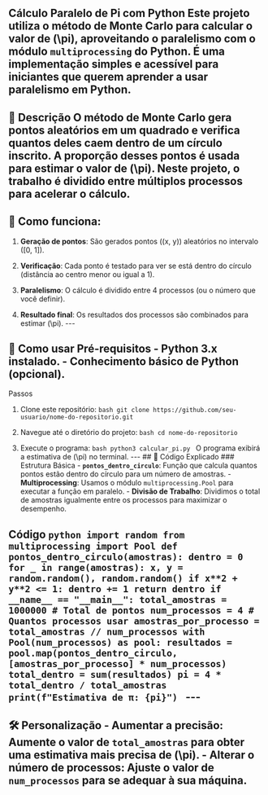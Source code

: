 ## Cálculo Paralelo de Pi com Python Este projeto utiliza o método de Monte Carlo para calcular o valor de \(\pi\), aproveitando o paralelismo com o módulo `multiprocessing` do Python. É uma implementação simples e acessível para iniciantes que querem aprender a usar paralelismo em Python. 

## 📜 Descrição O método de Monte Carlo gera pontos aleatórios em um quadrado e verifica quantos deles caem dentro de um círculo inscrito. A proporção desses pontos é usada para estimar o valor de \(\pi\). Neste projeto, o trabalho é dividido entre múltiplos processos para acelerar o cálculo. 

## 🧮 Como funciona: 

1. **Geração de pontos**: São gerados pontos \((x, y)\) aleatórios no intervalo \([0, 1]\). 

2. **Verificação**: Cada ponto é testado para ver se está dentro do círculo (distância ao centro menor ou igual a 1). 

3. **Paralelismo**: O cálculo é dividido entre 4 processos (ou o número que você definir). 

4. **Resultado final**: Os resultados dos processos são combinados para estimar \(\pi\). --- 

## 🚀 Como usar  Pré-requisitos - Python 3.x instalado. - Conhecimento básico de Python (opcional). 

Passos

 1. Clone este repositório: ```bash git clone https://github.com/seu-usuario/nome-do-repositorio.git ```

 2. Navegue até o diretório do projeto: ```bash cd nome-do-repositorio ``` 

3. Execute o programa: ```bash python3 calcular_pi.py ``` O programa exibirá a estimativa de \(\pi\) no terminal. --- ## 📝 Código Explicado ### Estrutura Básica - **`pontos_dentro_circulo`**: Função que calcula quantos pontos estão dentro do círculo para um número de amostras. - **Multiprocessing**: Usamos o módulo `multiprocessing.Pool` para executar a função em paralelo. - **Divisão de Trabalho**: Dividimos o total de amostras igualmente entre os processos para maximizar o desempenho. 

## Código ```python import random from multiprocessing import Pool def pontos_dentro_circulo(amostras): dentro = 0 for _ in range(amostras): x, y = random.random(), random.random() if x**2 + y**2 <= 1: dentro += 1 return dentro if __name__ == "__main__": total_amostras = 1000000 # Total de pontos num_processos = 4 # Quantos processos usar amostras_por_processo = total_amostras // num_processos with Pool(num_processos) as pool: resultados = pool.map(pontos_dentro_circulo, [amostras_por_processo] * num_processos) total_dentro = sum(resultados) pi = 4 * total_dentro / total_amostras print(f"Estimativa de π: {pi}") ``` --- 

## 🛠️ Personalização - **Aumentar a precisão**: Aumente o valor de `total_amostras` para obter uma estimativa mais precisa de \(\pi\). - **Alterar o número de processos**: Ajuste o valor de `num_processos` para se adequar à sua máquina. 
